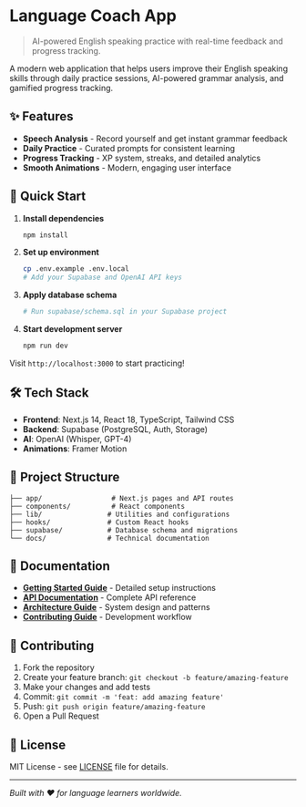 # Language Coach App

> AI-powered English speaking practice with real-time feedback and progress tracking.

A modern web application that helps users improve their English speaking skills through daily practice sessions, AI-powered grammar analysis, and gamified progress tracking.

## ✨ Features

- **Speech Analysis** - Record yourself and get instant grammar feedback
- **Daily Practice** - Curated prompts for consistent learning
- **Progress Tracking** - XP system, streaks, and detailed analytics
- **Smooth Animations** - Modern, engaging user interface

## 🚀 Quick Start

1. **Install dependencies**
   ```bash
   npm install
   ```

2. **Set up environment**
   ```bash
   cp .env.example .env.local
   # Add your Supabase and OpenAI API keys
   ```

3. **Apply database schema**
   ```bash
   # Run supabase/schema.sql in your Supabase project
   ```

4. **Start development server**
   ```bash
   npm run dev
   ```

Visit `http://localhost:3000` to start practicing!

## 🛠 Tech Stack

- **Frontend**: Next.js 14, React 18, TypeScript, Tailwind CSS
- **Backend**: Supabase (PostgreSQL, Auth, Storage)
- **AI**: OpenAI (Whisper, GPT-4)
- **Animations**: Framer Motion

## 📁 Project Structure

```
├── app/                 # Next.js pages and API routes
├── components/          # React components
├── lib/                # Utilities and configurations
├── hooks/              # Custom React hooks
├── supabase/           # Database schema and migrations
└── docs/               # Technical documentation
```

## 📖 Documentation

- **[Getting Started Guide](docs/getting-started.md)** - Detailed setup instructions
- **[API Documentation](docs/api.md)** - Complete API reference
- **[Architecture Guide](docs/architecture.md)** - System design and patterns
- **[Contributing Guide](docs/contributing.md)** - Development workflow

## 🤝 Contributing

1. Fork the repository
2. Create your feature branch: `git checkout -b feature/amazing-feature`
3. Make your changes and add tests
4. Commit: `git commit -m 'feat: add amazing feature'`
5. Push: `git push origin feature/amazing-feature`
6. Open a Pull Request

## 📄 License

MIT License - see [LICENSE](LICENSE) file for details.

---

*Built with ❤️ for language learners worldwide.*